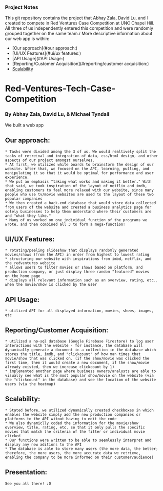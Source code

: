 ### Project Notes
This git repository contains the project that Abhay Zala, David Lu, and I created to compete in Red Ventures Case Competition at UNC Chapel Hill. All three of us independently entered this competition and were randomly grouped together on the same team.r
More descriptive information about our web app is within:
* [Our approach](#our approach:)
* [UI/UX Features](#ui/ux features:)
* [API Usage](#API Usage:)
* [Reporting/Customer Acquisition](#reporting/customer acquisition:)
* [Scalability](#scalability:)








# Red-Ventures-Tech-Case-Competition
### By Abhay Zala, David Lu, & Michael Tyndall

We built a web app

## Our approach:
    * Tasks were divided among the 3 of us. We would realtively split the tasks of retreival and integration of data, css/html design, and other aspects of our project amongst ourselves.
    * At first, we utilized white boards to brainstorm the design of our website. After that, we focused on the API, learning, pulling, and manipulating it so that it would be optimal for performance and user experience.
    * We put an emphasis "taking what works and making it better." With that said, we took inspiration of the layout of netflix and imdb, enabling customers to feel more relaxed with our website, since many people who use tv/movie websites are used to the layout of these two popular companies
    * We then created a back-end database that would store data collected from users of the website and created a business analytics page for solely businesses to help them understand where their customers are and "what they like."
    * Many of us worked on one individual function of the programs we wrote, and then combined all 3 to form a mega-function!


## UI/UX Features:
    * rotating/peeling slideshow that displays randomly generated movies/shows (from the API) in order from highest to lowest rating
    * structuring our website with inspirations from imbd, netflix, and the redventures website
    * allows users to filter movies or shows based on platform, and production company, or just display three random "featured" movies
    on the home page
    * displays all relevant information such as an overview, rating, etc., when the movie/show is clicked by the user

## API Usage:
    * utilized API for all displayed information, movies, shows, images, etc

## Reporting/Customer Acquisition:
    * utilized a no-sql database (Google Firebase Firestore) to log user interactions with the website - for instance, the database will dynamically generate a document in a collection in the database which stores the title, imdb, and "clickcount" of how man times that movie/show that was clicked on. (if the show/movie was clicked the first time, then it would create a new document, if the show/movie already existed, then we increase clickcount by 1)
    * implemented another page where business owners/analysts are able to visually see what is the most popular show/movie on the website (via the "clickcount" in the database) and see the location of the website users (via the heatmap)

## Scalability:
    * Stated before, we utilized dynamically created checkboxes in which enables the website simply add the new production companies or platforms to the API witout having to edit the code
    * We also dynamiclly coded the information for the movie/show overview, title, rating, etc. so that it only pulls the specific movies that match the criteria of the filter or individual movie clicked
    * Our functions were written to be able to seemlessly interpret and display any new aditions to the API
    * The database is able to store many users (the more data, the better; therefore, the more users, the more accurate data we retrieve, enabling the company to be more informed on their customer/audience)

## Presentation: 
    See you all there! :D
